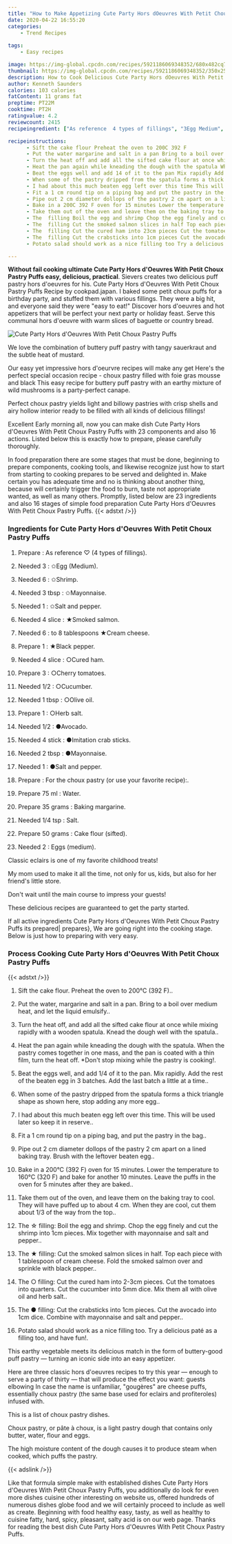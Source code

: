 ```yaml
---
title: "How to Make Appetizing Cute Party Hors dOeuvres With Petit Choux Pastry Puffs"
date: 2020-04-22 16:55:20
categories:
    - Trend Recipes
    
tags:
    - Easy recipes

image: https://img-global.cpcdn.com/recipes/5921186069348352/680x482cq70/cute-party-hors-doeuvres-with-petit-choux-pastry-puffs-recipe-main-photo.jpg
thumbnail: https://img-global.cpcdn.com/recipes/5921186069348352/350x250cq70/cute-party-hors-doeuvres-with-petit-choux-pastry-puffs-recipe-main-photo.jpg
description: How to Cook Delicious Cute Party Hors dOeuvres With Petit Choux Pastry Puffs with 23 ingredients and 16 stages of easy cooking.
author: Kenneth Saunders
calories: 103 calories
fatContent: 11 grams fat
preptime: PT22M
cooktime: PT2H
ratingvalue: 4.2
reviewcount: 2415
recipeingredient: ["As reference  4 types of fillings", "3Egg Medium", "6Shrimp", "3 tbspMayonnaise", "1Salt and pepper", "4 sliceSmoked salmon", "6to 8 tablespoons Cream cheese", "1Black pepper", "4 sliceCured ham", "3Cherry tomatoes", "1/2Cucumber", "1 tbspOlive oil", "1Herb salt", "1/2Avocado", "4 stickImitation crab sticks", "2 tbspMayonnaise", "1Salt and pepper", "For the choux pastry or use your favorite recipe", "75 mlWater", "35 gramsBaking margarine", "1/4 tspSalt", "50 gramsCake flour sifted", "2Eggs medium"]

recipeinstructions: 
      - Sift the cake flour Preheat the oven to 200C 392 F 
      - Put the water margarine and salt in a pan Bring to a boil over medium heat and let the liquid emulsify 
      - Turn the heat off and add all the sifted cake flour at once while mixing rapidly with a wooden spatula Knead the dough well with the spatula 
      - Heat the pan again while kneading the dough with the spatula When the pastry comes together in one mass and the pan is coated with a thin film turn the heat off Dont stop mixing while the pastry is cooking 
      - Beat the eggs well and add 14 of it to the pan Mix rapidly Add the rest of the beaten egg in 3 batches Add the last batch a little at a time 
      - When some of the pastry dripped from the spatula forms a thick triangle shape as shown here stop adding any more egg 
      - I had about this much beaten egg left over this time This will be used later so keep it in reserve 
      - Fit a 1 cm round tip on a piping bag and put the pastry in the bag 
      - Pipe out 2 cm diameter dollops of the pastry 2 cm apart on a lined baking tray Brush with the leftover beaten egg 
      - Bake in a 200C 392 F oven for 15 minutes Lower the temperature to 160C 320 F and bake for another 10 minutes Leave the puffs in the oven for 5 minutes after they are baked 
      - Take them out of the oven and leave them on the baking tray to cool They will have puffed up to about 4 cm When they are cool cut them about 13 of the way from the top 
      - The  filling Boil the egg and shrimp Chop the egg finely and cut the shrimp into 1cm pieces Mix together with mayonnaise and salt and pepper 
      - The  filling Cut the smoked salmon slices in half Top each piece with 1 tablespoon of cream cheese Fold the smoked salmon over and sprinkle with black pepper 
      - The  filling Cut the cured ham into 23cm pieces Cut the tomatoes into quarters Cut the cucumber into 5mm dice Mix them all with olive oil and herb salt 
      - The  filling Cut the crabsticks into 1cm pieces Cut the avocado into 1cm dice Combine with mayonnaise and salt and pepper 
      - Potato salad should work as a nice filling too Try a delicious pat as a filling too and have fun

---
```




**Without fail cooking ultimate Cute Party Hors d&#39;Oeuvres With Petit Choux Pastry Puffs easy, delicious, practical**. Sievers creates two delicious puff pastry hors d&#39;oeuvres for his. Cute Party Hors d&#39;Oeuvres With Petit Choux Pastry Puffs Recipe by cookpad.japan. I baked some petit choux puffs for a birthday party, and stuffed them with various fillings. They were a big hit, and everyone said they were &#34;easy to eat!&#34; Discover hors d&#39;oeuvres and hot appetizers that will be perfect your next party or holiday feast. Serve this communal hors d&#39;oeuvre with warm slices of baguette or country bread.


![Cute Party Hors d&#39;Oeuvres With Petit Choux Pastry Puffs](https://img-global.cpcdn.com/recipes/5921186069348352/680x482cq70/cute-party-hors-doeuvres-with-petit-choux-pastry-puffs-recipe-main-photo.jpg "Cute Party Hors d&#39;Oeuvres With Petit Choux Pastry Puffs")



We love the combination of buttery puff pastry with tangy sauerkraut and the subtle heat of mustard.

Our easy yet impressive hors d&#39;oeurvre recipes will make any get Here&#39;s the perfect special occasion recipe - choux pastry filled with foie gras mousse and black This easy recipe for buttery puff pastry with an earthy mixture of wild mushrooms is a party-perfect canape.

Perfect choux pastry yields light and billowy pastries with crisp shells and airy hollow interior ready to be filled with all kinds of delicious fillings!


Excellent Early morning all, now you can make dish Cute Party Hors d&#39;Oeuvres With Petit Choux Pastry Puffs with 23 components and also 16 actions. Listed below this is exactly how to prepare, please carefully thoroughly.

In food preparation there are some stages that must be done, beginning to prepare components, cooking tools, and likewise recognize just how to start from starting to cooking prepares to be served and delighted in. Make certain you has adequate time and no is thinking about another thing, because will certainly trigger the food to burn, taste not appropriate wanted, as well as many others. Promptly, listed below are 23 ingredients and also 16 stages of simple food preparation Cute Party Hors d&#39;Oeuvres With Petit Choux Pastry Puffs.
{{< adstxt />}}

### Ingredients for Cute Party Hors d&#39;Oeuvres With Petit Choux Pastry Puffs


1. Prepare  : As reference ♡ (4 types of fillings).

1. Needed 3 : ✩Egg (Medium).

1. Needed 6 : ✩Shrimp.

1. Needed 3 tbsp : ✩Mayonnaise.

1. Needed 1 : ✩Salt and pepper.

1. Needed 4 slice : ★Smoked salmon.

1. Needed 6 : to 8 tablespoons ★Cream cheese.

1. Prepare 1 : ★Black pepper.

1. Needed 4 slice : ○Cured ham.

1. Prepare 3 : ○Cherry tomatoes.

1. Needed 1/2 : ○Cucumber.

1. Needed 1 tbsp : ○Olive oil.

1. Prepare 1 : ○Herb salt.

1. Needed 1/2 : ●Avocado.

1. Needed 4 stick : ●Imitation crab sticks.

1. Needed 2 tbsp : ●Mayonnaise.

1. Needed 1 : ●Salt and pepper.

1. Prepare  : For the choux pastry (or use your favorite recipe):.

1. Prepare 75 ml : Water.

1. Prepare 35 grams : Baking margarine.

1. Needed 1/4 tsp : Salt.

1. Prepare 50 grams : Cake flour (sifted).

1. Needed 2 : Eggs (medium).


Classic eclairs is one of my favorite childhood treats!

My mom used to make it all the time, not only for us, kids, but also for her friend&#39;s little store.

Don&#39;t wait until the main course to impress your guests!

These delicious recipes are guaranteed to get the party started.


If all active ingredients Cute Party Hors d&#39;Oeuvres With Petit Choux Pastry Puffs its prepared| prepares}, We are going right into the cooking stage. Below is just how to preparing with very easy.

### Process Cooking Cute Party Hors d&#39;Oeuvres With Petit Choux Pastry Puffs

{{< adstxt />}}


1. Sift the cake flour. Preheat the oven to 200°C (392 F)..



1. Put the water, margarine and salt in a pan. Bring to a boil over medium heat, and let the liquid emulsify..



1. Turn the heat off, and add all the sifted cake flour at once while mixing rapidly with a wooden spatula. Knead the dough well with the spatula..



1. Heat the pan again while kneading the dough with the spatula. When the pastry comes together in one mass, and the pan is coated with a thin film, turn the heat off. *Don&#39;t stop mixing while the pastry is cooking!.



1. Beat the eggs well, and add 1/4 of it to the pan. Mix rapidly. Add the rest of the beaten egg in 3 batches. Add the last batch a little at a time..



1. When some of the pastry dripped from the spatula forms a thick triangle shape as shown here, stop adding any more egg..



1. I had about this much beaten egg left over this time. This will be used later so keep it in reserve..



1. Fit a 1 cm round tip on a piping bag, and put the pastry in the bag..



1. Pipe out 2 cm diameter dollops of the pastry 2 cm apart on a lined baking tray. Brush with the leftover beaten egg..



1. Bake in a 200°C (392 F) oven for 15 minutes. Lower the temperature to 160°C (320 F) and bake for another 10 minutes. Leave the puffs in the oven for 5 minutes after they are baked..



1. Take them out of the oven, and leave them on the baking tray to cool. They will have puffed up to about 4 cm. When they are cool, cut them about 1/3 of the way from the top..



1. The ☆ filling: Boil the egg and shrimp. Chop the egg finely and cut the shrimp into 1cm pieces. Mix together with mayonnaise and salt and pepper..



1. The ★ filling: Cut the smoked salmon slices in half. Top each piece with 1 tablespoon of cream cheese. Fold the smoked salmon over and sprinkle with black pepper..



1. The ○ filling: Cut the cured ham into 2-3cm pieces. Cut the tomatoes into quarters. Cut the cucumber into 5mm dice. Mix them all with olive oil and herb salt..



1. The ● filling: Cut the crabsticks into 1cm pieces. Cut the avocado into 1cm dice. Combine with mayonnaise and salt and pepper..



1. Potato salad should work as a nice filling too. Try a delicious paté as a filling too, and have fun!.




This earthy vegetable meets its delicious match in the form of buttery-good puff pastry — turning an iconic side into an easy appetizer.

Here are three classic hors d&#39;oeuvres recipes to try this year — enough to serve a party of thirty — that will produce the effect you want: guests elbowing In case the name is unfamiliar, &#34;gougères&#34; are cheese puffs, essentially choux pastry (the same base used for eclairs and profiteroles) infused with.

This is a list of choux pastry dishes.

Choux pastry, or pâte à choux, is a light pastry dough that contains only butter, water, flour and eggs.

The high moisture content of the dough causes it to produce steam when cooked, which puffs the pastry.


{{< adslink />}}

Like that formula simple make with established dishes Cute Party Hors d&#39;Oeuvres With Petit Choux Pastry Puffs, you additionally do look for even more dishes cuisine other interesting on website us, offered hundreds of numerous dishes globe food and we will certainly proceed to include as well as create. Beginning with food healthy easy, tasty, as well as healthy to cuisine fatty, hard, spicy, pleasant, salty acid is on our web page. Thanks for reading the best dish Cute Party Hors d&#39;Oeuvres With Petit Choux Pastry Puffs.

